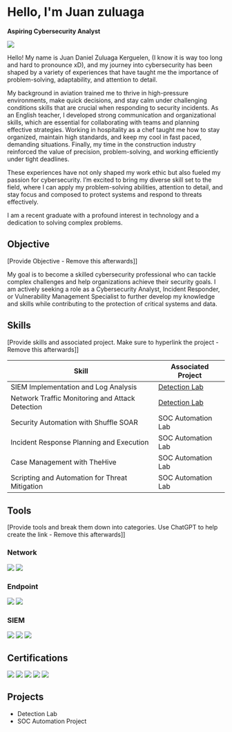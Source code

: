 # Hello, I'm Juan zuluaga
**Aspiring Cybersecurity Analyst**

<a href="https://linkedin.com/in/juan-zuluagak/"><img src="https://img.shields.io/badge/-LinkedIn-0072b1?&style=for-the-badge&logo=linkedin&logoColor=white" /></a>

Hello! My name is Juan Daniel Zuluaga Kerguelen, (I know it is way too long and hard to pronounce xD), and my journey into cybersecurity has been shaped by a variety of experiences that have taught me the importance of problem-solving, adaptability, and attention to detail.

My background in aviation trained me to thrive in high-pressure environments, make quick decisions, and stay calm under challenging conditions skills that are crucial when responding to security incidents. As an English teacher, I developed strong communication and organizational skills, which are essential for collaborating with teams and planning effective strategies. Working in hospitality as a chef taught me how to stay organized, maintain high standards, and keep my cool in fast paced, demanding situations. Finally, my time in the construction industry reinforced the value of precision, problem-solving, and working efficiently under tight deadlines.

These experiences have not only shaped my work ethic but also fueled my passion for cybersecurity. I’m excited to bring my diverse skill set to the field, where I can apply my problem-solving abilities, attention to detail, and stay focus and composed to protect systems and respond to threats effectively.

I am a recent graduate with a profound interest in technology and a dedication to solving complex problems.

## Objective
[Provide Objective - Remove this afterwards]]

My goal is to become a skilled cybersecurity professional who can tackle complex challenges and help organizations achieve their security goals. I am actively seeking a role as a Cybersecurity Analyst, Incident Responder, or Vulnerability Management Specialist to further develop my knowledge and skills while contributing to the protection of critical systems and data.

## Skills
[Provide skills and associated project. Make sure to hyperlink the project - Remove this afterwards]]

| Skill                                         | Associated Project         |
|-----------------------------------------------|----------------------------|
| SIEM Implementation and Log Analysis          | <a href="https://github.com/Judazu13/Detection-Lab">Detection Lab</a>|
| Network Traffic Monitoring and Attack Detection | <a href="https://github.com/Judazu13/Detection-Lab">Detection Lab</a>|
| Security Automation with Shuffle SOAR         | SOC Automation Lab|
| Incident Response Planning and Execution      | SOC Automation Lab|
| Case Management with TheHive                  | SOC Automation Lab|
| Scripting and Automation for Threat Mitigation | SOC Automation Lab|

## Tools
[Provide tools and break them down into categories. Use ChatGPT to help create the link - Remove this afterwards]]

### Network
<div>
    <img src="https://img.shields.io/badge/-Wireshark-1679A7?&style=for-the-badge&logo=Wireshark&logoColor=white" />
    <img src="https://img.shields.io/badge/-Suricata-EF3B2D?&style=for-the-badge&logo=Suricata&logoColor=white" />

### Endpoint
<div>
    <img src="https://img.shields.io/badge/-Microsoft_Defender_for_Endpoint-00A4EF?&style=for-the-badge&logo=Microsoft&logoColor=white" />
    <img src="https://img.shields.io/badge/-Velociraptor-4B275F?&style=for-the-badge&logo=Velociraptor&logoColor=white" />
</div>

### SIEM
<div>
    <img src="https://img.shields.io/badge/-Microsoft_Sentinel-0078D4?&style=for-the-badge&logo=Microsoft&logoColor=white" />
    <img src="https://img.shields.io/badge/-Splunk-000000?&style=for-the-badge&logo=Splunk&logoColor=white" />
    <img src="https://img.shields.io/badge/-Elastic-005571?&style=for-the-badge&logo=Elastic&logoColor=white" />
</div>

## Certifications
<img src="https://img.shields.io/badge/-Security%2B-FF0000?&style=for-the-badge&logo=CompTIA&logoColor=white" />
<img src="https://img.shields.io/badge/-Network%2B-FF0000?&style=for-the-badge&logo=CompTIA&logoColor=white" />
<img src="https://img.shields.io/badge/-A%2B-FF0000?&style=for-the-badge&logo=CompTIA&logoColor=white" />
<img src="https://img.shields.io/badge/-Pentest%2B-FF0000?&style=for-the-badge&logo=CompTIA&logoColor=white" />
<img src="https://img.shields.io/badge/-CySA%2B-FF0000?&style=for-the-badge&logo=CompTIA&logoColor=white" />
</div>

## Projects
- Detection Lab
- SOC Automation Project
